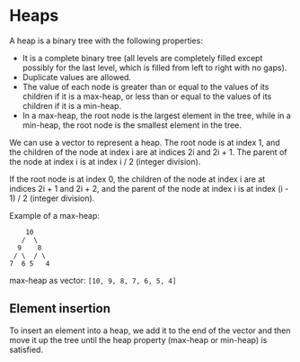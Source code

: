 # Heaps

A heap is a binary tree with the following properties:
- It is a complete binary tree (all levels are completely filled except possibly for the last level, which is filled from left to right with no gaps).
- Duplicate values are allowed.
- The value of each node is greater than or equal to the values of its children if it is a max-heap, or less than or equal to the values of its children if it is a min-heap.
- In a max-heap, the root node is the largest element in the tree, while in a min-heap, the root node is the smallest element in the tree.

We can use a vector to represent a heap. The root node is at index 1, and the children of the node at index i are at indices 2i and 2i + 1. The parent of the node at index i is at index i / 2 (integer division).

If the root node is at index 0, the children of the node at index i are at indices 2i + 1 and 2i + 2, and the parent of the node at index i is at index (i - 1) / 2 (integer division).

Example of a max-heap:
```
    10
   /  \
  9    8
 / \  / \
7  6 5   4
```

max-heap as vector: `[10, 9, 8, 7, 6, 5, 4]`

## Element insertion

To insert an element into a heap, we add it to the end of the vector and then move it up the tree until the heap property (max-heap or min-heap) is satisfied.
